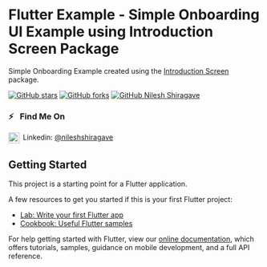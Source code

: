 # Flutter Example - Simple Onboarding UI Example using Introduction Screen Package 

Simple Onboarding Example created using the [Introduction Screen](https://pub.dev/packages/introduction_screen/) package.

[![GitHub stars](https://img.shields.io/github/stars/snilesh10/simple_onboarding.svg?style=social&label=Star)](https://github.com/snilesh10/simple_onboarding/) 
[![GitHub forks](https://img.shields.io/github/forks/snilesh10/simple_onboarding.svg?style=social&label=Fork)](https://github.com/snilesh10/simple_onboarding/fork)
[![GitHub Nilesh Shiragave](https://img.shields.io/github/followers/snilesh10?label=follow&style=social)](https://github.com/snilesh10)

### ⚡&ensp; Find Me On

[<img align="center" alt="NileshShiragave | LinkedIn" width="22px" src="https://cdn.jsdelivr.net/npm/simple-icons@v3/icons/linkedin.svg" />](https://linkedin.com/in/nileshshiragave "Linkedin Nilesh Shiragave")&ensp;Linkedin: [@nileshshiragave](https://www.linkedin.com/in/nileshshiragave/ "Linkedin Nilesh Shiragave")


## Getting Started

This project is a starting point for a Flutter application.

A few resources to get you started if this is your first Flutter project:

- [Lab: Write your first Flutter app](https://flutter.dev/docs/get-started/codelab)
- [Cookbook: Useful Flutter samples](https://flutter.dev/docs/cookbook)

For help getting started with Flutter, view our
[online documentation](https://flutter.dev/docs), which offers tutorials,
samples, guidance on mobile development, and a full API reference.
